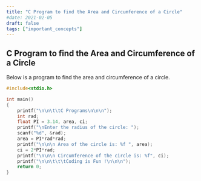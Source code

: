 ```yaml
---
title: "C Program to find the Area and Circumference of a Circle"
#date: 2021-02-05
draft: false
tags: ["important_concepts"]
---
```


## C Program to find the Area and Circumference of a Circle

Below is a program to find the area and circumference of a circle.

```c
#include<stdio.h>

int main()
{
    printf("\n\n\t\tC Programs\n\n\n");
    int rad;
    float PI = 3.14, area, ci;
    printf("\nEnter the radius of the circle: ");
    scanf("%d", &rad);
    area = PI*rad*rad;
    printf("\n\n\n Area of the circle is: %f ", area);
    ci = 2*PI*rad;
    printf("\n\n\n Circumference of the circle is: %f", ci);
    printf("\n\n\t\t\tCoding is Fun !\n\n\n");
    return 0;
}
```
